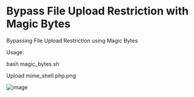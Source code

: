 # Bypass File Upload Restriction with Magic Bytes

Bypassing File Upload Restriction using Magic Bytes

Usage:

bash magic_bytes.sh

Upload mime_shell.php.png


![image](https://user-images.githubusercontent.com/79543461/177217365-b7e93b3a-d0e6-42b4-81a9-f3d916ad1673.png)
